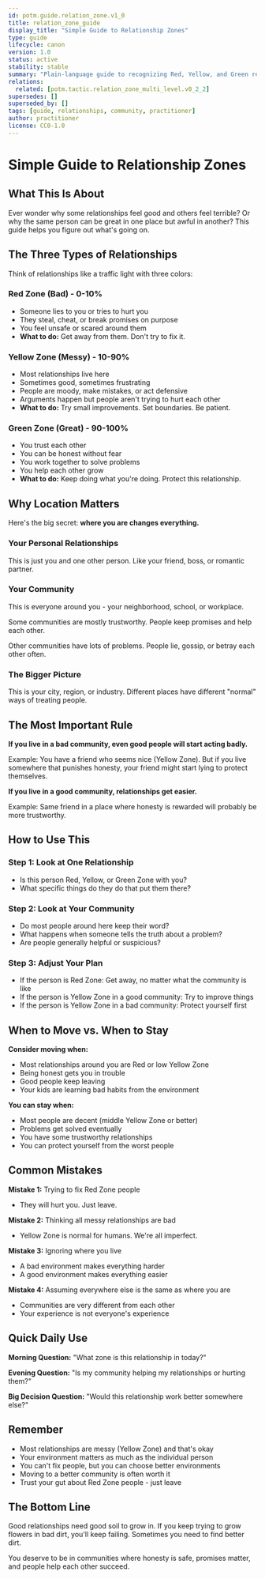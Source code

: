 ```yaml
---
id: potm.guide.relation_zone.v1_0
title: relation_zone_guide
display_title: "Simple Guide to Relationship Zones"
type: guide
lifecycle: canon
version: 1.0
status: active
stability: stable
summary: "Plain-language guide to recognizing Red, Yellow, and Green relationship zones, with community context."
relations:
  related: [potm.tactic.relation_zone_multi_level.v0_2_2]
supersedes: []
superseded_by: []
tags: [guide, relationships, community, practitioner]
author: practitioner
license: CC0-1.0
---
```

# Simple Guide to Relationship Zones

## What This Is About

Ever wonder why some relationships feel good and others feel terrible? Or why the same person can be great in one place but awful in another? This guide helps you figure out what's going on.

## The Three Types of Relationships

Think of relationships like a traffic light with three colors:

### Red Zone (Bad) - 0-10%
- Someone lies to you or tries to hurt you
- They steal, cheat, or break promises on purpose
- You feel unsafe or scared around them
- **What to do:** Get away from them. Don't try to fix it.

### Yellow Zone (Messy) - 10-90%
- Most relationships live here
- Sometimes good, sometimes frustrating
- People are moody, make mistakes, or act defensive
- Arguments happen but people aren't trying to hurt each other
- **What to do:** Try small improvements. Set boundaries. Be patient.

### Green Zone (Great) - 90-100%
- You trust each other
- You can be honest without fear
- You work together to solve problems
- You help each other grow
- **What to do:** Keep doing what you're doing. Protect this relationship.

## Why Location Matters

Here's the big secret: **where you are changes everything.**

### Your Personal Relationships
This is just you and one other person. Like your friend, boss, or romantic partner.

### Your Community
This is everyone around you - your neighborhood, school, or workplace. 

Some communities are mostly trustworthy. People keep promises and help each other.

Other communities have lots of problems. People lie, gossip, or betray each other often.

### The Bigger Picture
This is your city, region, or industry. Different places have different "normal" ways of treating people.

## The Most Important Rule

**If you live in a bad community, even good people will start acting badly.**

Example: You have a friend who seems nice (Yellow Zone). But if you live somewhere that punishes honesty, your friend might start lying to protect themselves.

**If you live in a good community, relationships get easier.**

Example: Same friend in a place where honesty is rewarded will probably be more trustworthy.

## How to Use This

### Step 1: Look at One Relationship
- Is this person Red, Yellow, or Green Zone with you?
- What specific things do they do that put them there?

### Step 2: Look at Your Community
- Do most people around here keep their word?
- What happens when someone tells the truth about a problem?
- Are people generally helpful or suspicious?

### Step 3: Adjust Your Plan
- If the person is Red Zone: Get away, no matter what the community is like
- If the person is Yellow Zone in a good community: Try to improve things
- If the person is Yellow Zone in a bad community: Protect yourself first

## When to Move vs. When to Stay

**Consider moving when:**
- Most relationships around you are Red or low Yellow Zone
- Being honest gets you in trouble
- Good people keep leaving
- Your kids are learning bad habits from the environment

**You can stay when:**
- Most people are decent (middle Yellow Zone or better)
- Problems get solved eventually
- You have some trustworthy relationships
- You can protect yourself from the worst people

## Common Mistakes

**Mistake 1:** Trying to fix Red Zone people
- They will hurt you. Just leave.

**Mistake 2:** Thinking all messy relationships are bad
- Yellow Zone is normal for humans. We're all imperfect.

**Mistake 3:** Ignoring where you live
- A bad environment makes everything harder
- A good environment makes everything easier

**Mistake 4:** Assuming everywhere else is the same as where you are
- Communities are very different from each other
- Your experience is not everyone's experience

## Quick Daily Use

**Morning Question:** "What zone is this relationship in today?"

**Evening Question:** "Is my community helping my relationships or hurting them?"

**Big Decision Question:** "Would this relationship work better somewhere else?"

## Remember

- Most relationships are messy (Yellow Zone) and that's okay
- Your environment matters as much as the individual person
- You can't fix people, but you can choose better environments
- Moving to a better community is often worth it
- Trust your gut about Red Zone people - just leave

## The Bottom Line

Good relationships need good soil to grow in. If you keep trying to grow flowers in bad dirt, you'll keep failing. Sometimes you need to find better dirt.

You deserve to be in communities where honesty is safe, promises matter, and people help each other succeed.

